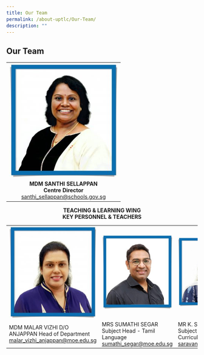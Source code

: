 ```yaml
---
title: Our Team
permalink: /about-uptlc/Our-Team/
description: ""
---
```

## Our Team

|                                                                       |
|-----------------------------------------------------------------------|
|                                   ![](/images/centredirector.jpg)                                  |
| **<center>MDM SANTHI SELLAPPAN<br> Centre Director**<br>santhi_sellappan@schools.gov.sg</center> |


**<center>TEACHING & LEARNING WING
<br>
KEY PERSONNEL & TEACHERS</center>**


|                                                                                 |                                                                            |                                                                              |
|---------------------------------------------------------------------------------|----------------------------------------------------------------------------|------------------------------------------------------------------------------|
|                                        ![](/images/Headofdepartment.jpg)                                       |                                      ![](/images/Subjecthead-curriculum.jpeg)                                     |                                       ![](/images/Subjecthead-tamil.jpeg)                                      |
| MDM MALAR VIZHI D/O ANJAPPAN Head of Department malar_vizhi_anjappan@moe.edu.sg | MRS SUMATHI SEGAR Subject Head -  Tamil Language sumathi_segar@moe.edu.sg  | MR K. SARAVANAN Subject Head -  Curriculum Innovation saravanan_k@moe.edu.sg |
